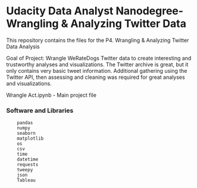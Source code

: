 # Udacity Data Analyst Nanodegree- Wrangling & Analyzing Twitter Data

This repository contains the files for the P4. Wrangling & Analyzing Twitter Data Analysis

Goal of Project: Wrangle WeRateDogs Twitter data to create interesting and trustworthy analyses and visualizations. The Twitter archive is great, but it only contains very basic tweet information. Additional gathering using the Twitter API, then assessing and cleaning was required for great analyses and visualizations.

Wrangle Act.ipynb - Main project file

### Software and Libraries

        pandas
        numpy
        seaborn
        matplotlib
        os
        csv
        time
        datetime
        requests
        tweepy
        json
        Tableau
        

